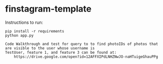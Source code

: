 # finstagram-template
Instructions to run:
```
pip install -r requirements
python app.py

Code Walkthrough and test for query to to find photoIDs of photos that are visible to the user whose username is
TestUser, feature 1, and feature 3 can be found at:
    https://drive.google.com/open?id=12AFFXIPdLNHZNwJO-naHTuigeGhauPPg
```
